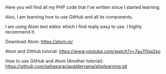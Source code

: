 Here you will find all my PHP code that I've written since I started learning.

Also, I am learning how to use GitHub and all its components.

I am using Atom text editor which I find really easy to use. I highly recommend it.

Download Atom:
https://atom.io/

Atom and GitHub tutorial:
https://www.youtube.com/watch?v=7au7l1qa2so

How to use GitHub and Atom (Another tutorial):
https://github.com/sebasgraciavalderrama/phplearning.git
